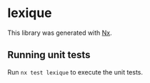 # lexique

This library was generated with [Nx](https://nx.dev).

## Running unit tests

Run `nx test lexique` to execute the unit tests.
